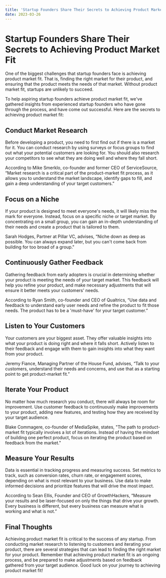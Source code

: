 ```yaml
---
title: 'Startup Founders Share Their Secrets to Achieving Product Market Fit '
date: 2023-03-26
---
```


# Startup Founders Share Their Secrets to Achieving Product Market Fit

One of the biggest challenges that startup founders face is achieving product market fit. That is, finding the right market for their product, and ensuring that the product meets the needs of that market. Without product market fit, startups are unlikely to succeed.

To help aspiring startup founders achieve product market fit, we've gathered insights from experienced startup founders who have gone through the process, and have come out successful. Here are the secrets to achieving product market fit:

## Conduct Market Research

Before developing a product, you need to first find out if there is a market for it. You can conduct research by using surveys or focus groups to find out what your potential customers are looking for. You should also research your competitors to see what they are doing well and where they fall short. 

According to Mike Smerklo, co-founder and former CEO of ServiceSource, “Market research is a critical part of the product-market fit process, as it allows you to understand the market landscape, identify gaps to fill, and gain a deep understanding of your target customers.”

## Focus on a Niche

If your product is designed to meet everyone's needs, it will likely miss the mark for everyone. Instead, focus on a specific niche or target market. By concentrating on a small group, you can gain an in-depth understanding of their needs and create a product that is tailored to them.

Sarah Hodges, Partner at Pillar VC, advises, “Niche down as deep as possible. You can always expand later, but you can't come back from building for too broad of a group."

## Continuously Gather Feedback

Gathering feedback from early adopters is crucial in determining whether your product is meeting the needs of your target market. This feedback will help you refine your product, and make necessary adjustments that will ensure it better meets your customers' needs. 

According to Ryan Smith, co-founder and CEO of Qualtrics, “Use data and feedback to understand early user needs and refine the product to fit those needs. The product has to be a 'must-have' for your target customer.”

## Listen to Your Customers

Your customers are your biggest asset. They offer valuable insights into what your product is doing right and where it falls short. Actively listen to their feedback and engage with them to gain insights into what they want from your product.

Jeremy Fiance, Managing Partner of the House Fund, advises, “Talk to your customers, understand their needs and concerns, and use that as a starting point to get product-market fit.” 

## Iterate Your Product

No matter how much research you conduct, there will always be room for improvement. Use customer feedback to continuously make improvements to your product, adding new features, and testing how they are received by your target audience. 

Blake Commagere, co-founder of MediaSpike, states, "The path to product-market fit typically involves a lot of iterations. Instead of having the mindset of building one perfect product, focus on iterating the product based on feedback from the market."

## Measure Your Results

Data is essential in tracking progress and measuring success. Set metrics to track, such as conversion rates, churn rate, or engagement scores, depending on what is most relevant to your business. Use data to make informed decisions and prioritize features that will drive the most impact.

According to Sean Ellis, Founder and CEO of GrowthHackers, “Measure your results and be laser-focused on only the things that drive your growth. Every business is different, but every business can measure what is working and what is not.”

## Final Thoughts

Achieving product market fit is critical to the success of any startup. From conducting market research to listening to customers and iterating your product, there are several strategies that can lead to finding the right market for your product. Remember that achieving product market fit is an ongoing process, and be prepared to make adjustments based on feedback gathered from your target audience. Good luck on your journey to achieving product market fit!
